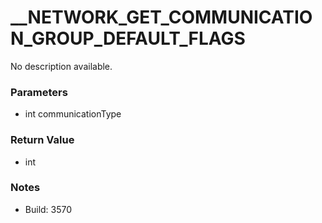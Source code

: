 # __NETWORK_GET_COMMUNICATION_GROUP_DEFAULT_FLAGS

No description available.

### Parameters
* int communicationType

### Return Value
* int

### Notes
* Build: 3570

